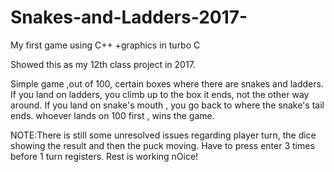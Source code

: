 # Snakes-and-Ladders-2017-
My first game using C++ +graphics in turbo C

Showed this as my 12th class project in 2017.

Simple game ,out of 100, certain boxes where there are snakes and ladders.
If you land on ladders, you climb up to the box it ends, not the other way around.
If you land on snake's mouth , you go back to where the snake's tail ends.
whoever lands  on 100 first , wins the game.

NOTE:There is still some unresolved issues regarding player turn, the dice showing the result and then the puck moving.
Have to press enter 3 times before 1 turn  registers.
Rest is working nOice!


